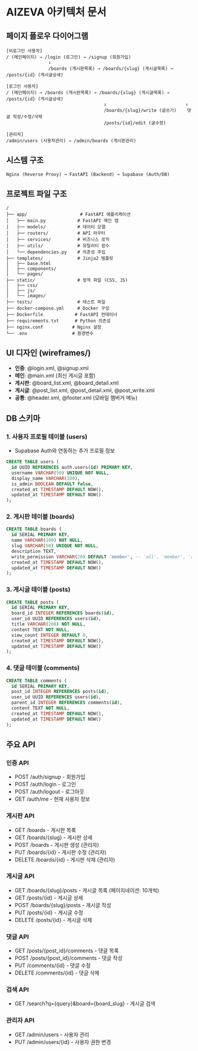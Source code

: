 # AIZEVA 아키텍처 문서

## 페이지 플로우 다이어그램
```
[비로그인 사용자]
/ (메인페이지) → /login (로그인) → /signup (회원가입)
                ↓
                /boards (게시판목록) → /boards/{slug} (게시글목록) → /posts/{id} (게시글상세)

[로그인 사용자] 
/ (메인페이지) → /boards (게시판목록) → /boards/{slug} (게시글목록) → /posts/{id} (게시글상세)
                                     ↓                              ↓
                                     /boards/{slug}/write (글쓰기)    댓글 작성/수정/삭제
                                     /posts/{id}/edit (글수정)

[관리자]
/admin/users (사용자관리) → /admin/boards (게시판관리)
```

## 시스템 구조
```
Nginx (Reverse Proxy) → FastAPI (Backend) → Supabase (Auth/DB)
```

## 프로젝트 파일 구조
```
/
├── app/                    # FastAPI 애플리케이션
│   ├── main.py            # FastAPI 메인 앱
│   ├── models/            # 데이터 모델
│   ├── routers/           # API 라우터
│   ├── services/          # 비즈니스 로직
│   ├── utils/             # 유틸리티 함수
│   └── dependencies.py    # 의존성 주입
├── templates/             # Jinja2 템플릿
│   ├── base.html
│   ├── components/
│   └── pages/
├── static/                # 정적 파일 (CSS, JS)
│   ├── css/
│   ├── js/
│   └── images/
├── tests/                 # 테스트 파일
├── docker-compose.yml     # Docker 구성
├── Dockerfile            # FastAPI 컨테이너
├── requirements.txt      # Python 의존성
├── nginx.conf           # Nginx 설정
└── .env                 # 환경변수
```

## UI 디자인 (wireframes/)
- **인증**: @login.xml, @signup.xml
- **메인**: @main.xml (최신 게시글 포함)
- **게시판**: @board_list.xml, @board_detail.xml
- **게시글**: @post_list.xml, @post_detail.xml, @post_write.xml
- **공통**: @header.xml, @footer.xml (모바일 햄버거 메뉴)

## DB 스키마

### 1. 사용자 프로필 테이블 (users)
- Supabase Auth와 연동하는 추가 프로필 정보
```sql
CREATE TABLE users (
  id UUID REFERENCES auth.users(id) PRIMARY KEY,
  username VARCHAR(50) UNIQUE NOT NULL,
  display_name VARCHAR(100),
  is_admin BOOLEAN DEFAULT false,
  created_at TIMESTAMP DEFAULT NOW(),
  updated_at TIMESTAMP DEFAULT NOW()
);
```

### 2. 게시판 테이블 (boards)
```sql
CREATE TABLE boards (
  id SERIAL PRIMARY KEY,
  name VARCHAR(100) NOT NULL,
  slug VARCHAR(50) UNIQUE NOT NULL,
  description TEXT,
  write_permission VARCHAR(20) DEFAULT 'member', -- 'all', 'member', 'admin'
  created_at TIMESTAMP DEFAULT NOW(),
  updated_at TIMESTAMP DEFAULT NOW()
);
```

### 3. 게시글 테이블 (posts)
```sql
CREATE TABLE posts (
  id SERIAL PRIMARY KEY,
  board_id INTEGER REFERENCES boards(id),
  user_id UUID REFERENCES users(id),
  title VARCHAR(200) NOT NULL,
  content TEXT NOT NULL,
  view_count INTEGER DEFAULT 0,
  created_at TIMESTAMP DEFAULT NOW(),
  updated_at TIMESTAMP DEFAULT NOW()
);
```

### 4. 댓글 테이블 (comments)
```sql
CREATE TABLE comments (
  id SERIAL PRIMARY KEY,
  post_id INTEGER REFERENCES posts(id),
  user_id UUID REFERENCES users(id),
  parent_id INTEGER REFERENCES comments(id),
  content TEXT NOT NULL,
  created_at TIMESTAMP DEFAULT NOW(),
  updated_at TIMESTAMP DEFAULT NOW()
);
```

## 주요 API

### 인증 API
- POST /auth/signup - 회원가입
- POST /auth/login - 로그인  
- POST /auth/logout - 로그아웃
- GET /auth/me - 현재 사용자 정보

### 게시판 API
- GET /boards - 게시판 목록
- GET /boards/{slug} - 게시판 상세
- POST /boards - 게시판 생성 (관리자)
- PUT /boards/{id} - 게시판 수정 (관리자)
- DELETE /boards/{id} - 게시판 삭제 (관리자)

### 게시글 API  
- GET /boards/{slug}/posts - 게시글 목록 (페이지네이션: 10개씩)
- GET /posts/{id} - 게시글 상세
- POST /boards/{slug}/posts - 게시글 작성
- PUT /posts/{id} - 게시글 수정
- DELETE /posts/{id} - 게시글 삭제

### 댓글 API
- GET /posts/{post_id}/comments - 댓글 목록
- POST /posts/{post_id}/comments - 댓글 작성
- PUT /comments/{id} - 댓글 수정
- DELETE /comments/{id} - 댓글 삭제

### 검색 API
- GET /search?q={query}&board={board_slug} - 게시글 검색

### 관리자 API
- GET /admin/users - 사용자 관리
- PUT /admin/users/{id} - 사용자 권한 변경
